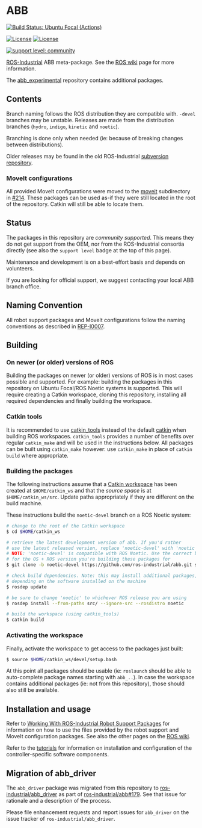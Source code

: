 # ABB

[![Build Status: Ubuntu Focal (Actions)](https://github.com/ros-industrial/abb/workflows/CI%20-%20Ubuntu%20Focal/badge.svg?branch=kinetic-devel)](https://github.com/ros-industrial/abb/actions?query=workflow%3A%22CI+-+Ubuntu+Focal%22)

[![License](https://img.shields.io/badge/License-Apache%202.0-blue.svg)](https://opensource.org/licenses/Apache-2.0)
[![License](https://img.shields.io/badge/License-BSD%203--Clause-blue.svg)](https://opensource.org/licenses/BSD-3-Clause)

[![support level: community](https://img.shields.io/badge/support%20level-community-lightgray.svg)](http://rosindustrial.org/news/2016/10/7/better-supporting-a-growing-ros-industrial-software-platform)

[ROS-Industrial][] ABB meta-package.  See the [ROS wiki][] page for more information.

The [abb_experimental][] repository contains additional packages.


## Contents

Branch naming follows the ROS distribution they are compatible with. `-devel`
branches may be unstable. Releases are made from the distribution branches
(`hydro`, `indigo`, `kinetic` and `noetic`).

Branching is done only when needed (ie: because of breaking changes between distributions).

Older releases may be found in the old ROS-Industrial [subversion repository][].


### MoveIt configurations

All provided MoveIt configurations were moved to the [moveit](/moveit) subdirectory in [#214][].
These packages can be used as-if they were still located in the root of the repository.
Catkin will still be able to locate them.


## Status

The packages in this repository are *community supported*.
This means they do not get support from the OEM, nor from the ROS-Industrial consortia directly (see also the `support level` badge at the top of this page).

Maintenance and development is on a best-effort basis and depends on volunteers.

If you are looking for official support, we suggest contacting your local ABB branch office.


## Naming Convention

All robot support packages and MoveIt configurations follow the naming conventions as described in [REP-I0007][].


## Building

### On newer (or older) versions of ROS

Building the packages on newer (or older) versions of ROS is in most cases possible and supported.
For example: building the packages in this repository on Ubuntu Focal/ROS Noetic systems is supported.
This will require creating a Catkin workspace, cloning this repository, installing all required dependencies and finally building the workspace.

### Catkin tools

It is recommended to use [catkin_tools][] instead of the default [catkin][] when building ROS workspaces.
`catkin_tools` provides a number of benefits over regular `catkin_make` and will be used in the instructions below.
All packages can be built using `catkin_make` however: use `catkin_make` in place of `catkin build` where appropriate.

### Building the packages

The following instructions assume that a [Catkin workspace][] has been created at `$HOME/catkin_ws` and that the *source space* is at `$HOME/catkin_ws/src`.
Update paths appropriately if they are different on the build machine.

These instructions build the `noetic-devel` branch on a ROS Noetic system:

```bash
# change to the root of the Catkin workspace
$ cd $HOME/catkin_ws

# retrieve the latest development version of abb. If you'd rather
# use the latest released version, replace 'noetic-devel' with 'noetic'
# NOTE: 'noetic-devel' is compatible with ROS Noetic. Use the correct branch
# for the OS + ROS version you're building these packages for
$ git clone -b noetic-devel https://github.com/ros-industrial/abb.git src/abb

# check build dependencies. Note: this may install additional packages,
# depending on the software installed on the machine
$ rosdep update

# be sure to change 'noetic' to whichever ROS release you are using
$ rosdep install --from-paths src/ --ignore-src --rosdistro noetic

# build the workspace (using catkin_tools)
$ catkin build
```

### Activating the workspace

Finally, activate the workspace to get access to the packages just built:

```bash
$ source $HOME/catkin_ws/devel/setup.bash
```

At this point all packages should be usable (ie: `roslaunch` should be able to auto-complete package names starting with `abb_..`).
In case the workspace contains additional packages (ie: not from this repository), those should also still be available.


## Installation and usage

Refer to [Working With ROS-Industrial Robot Support Packages][] for information on how to use the files provided by the robot support and MoveIt configuration packages.
See also the other pages on the [ROS wiki][].

Refer to the [tutorials][] for information on installation and configuration of the controller-specific software components.


## Migration of abb_driver

The `abb_driver` package was migrated from this repository to [ros-industrial/abb_driver][] as part of [ros-industrial/abb#179][]. See that issue for rationale and a description of the process.

Please file enhancement requests and report issues for `abb_driver` on the issue tracker of `ros-industrial/abb_driver`.


[ROS-Industrial]: http://wiki.ros.org/Industrial
[ROS wiki]: http://wiki.ros.org/abb
[abb_experimental]: https://github.com/ros-industrial/abb_experimental
[subversion repository]: https://code.google.com/p/swri-ros-pkg/source/browse
[#214]: https://github.com/ros-industrial/abb/pull/214
[REP-I0007]: https://github.com/ros-industrial/rep/blob/master/rep-I0007.rst
[Catkin workspace]: http://wiki.ros.org/catkin/Tutorials/create_a_workspace
[catkin]: http://wiki.ros.org/catkin
[catkin_tools]: https://catkin-tools.readthedocs.io/en/latest
[Working With ROS-Industrial Robot Support Packages]: http://wiki.ros.org/Industrial/Tutorials/WorkingWithRosIndustrialRobotSupportPackages
[tutorials]: http://wiki.ros.org/abb/Tutorials
[ros-industrial/abb_driver]: https://github.com/ros-industrial/abb_driver
[ros-industrial/abb#179]: https://github.com/ros-industrial/abb/issues/179
